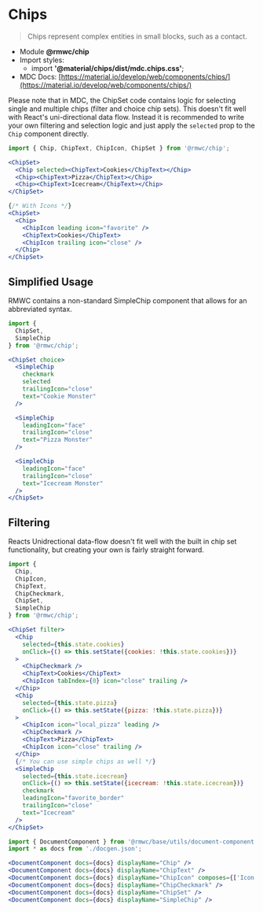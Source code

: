# Chips

> Chips represent complex entities in small blocks, such as a contact.

- Module **@rmwc/chip**  
- Import styles:
  - import **'@material/chips/dist/mdc.chips.css'**;
- MDC Docs: [https://material.io/develop/web/components/chips/](https://material.io/develop/web/components/chips/)

Please note that in MDC, the ChipSet code contains logic for selecting single and multiple chips (filter and choice chip sets). This doesn't fit well with React's uni-directional data flow. Instead it is recommended to write your own filtering and selection logic and just apply the `selected` prop to the `Chip` component directly.

```jsx render
import { Chip, ChipText, ChipIcon, ChipSet } from '@rmwc/chip';

<ChipSet>
  <Chip selected><ChipText>Cookies</ChipText></Chip>
  <Chip><ChipText>Pizza</ChipText></Chip>
  <Chip><ChipText>Icecream</ChipText></Chip>
</ChipSet>

{/* With Icons */}
<ChipSet>
  <Chip>
    <ChipIcon leading icon="favorite" />
    <ChipText>Cookies</ChipText>
    <ChipIcon trailing icon="close" />
  </Chip>
</ChipSet>
```

## Simplified Usage

RMWC contains a non-standard SimpleChip component that allows for an abbreviated syntax.

```jsx render
import {
  ChipSet,
  SimpleChip
} from '@rmwc/chip';

<ChipSet choice>
  <SimpleChip
    checkmark
    selected
    trailingIcon="close"
    text="Cookie Monster"
  />

  <SimpleChip
    leadingIcon="face"
    trailingIcon="close"
    text="Pizza Monster"
  />

  <SimpleChip
    leadingIcon="face"
    trailingIcon="close"
    text="Icecream Monster"
  />
</ChipSet>
```

## Filtering

Reacts Unidrectional data-flow doesn't fit well with the built in chip set functionality, but creating your own is fairly straight forward.

```jsx render
import {
  Chip,
  ChipIcon,
  ChipText,
  ChipCheckmark,
  ChipSet,
  SimpleChip
} from '@rmwc/chip';

<ChipSet filter>
  <Chip
    selected={this.state.cookies}
    onClick={() => this.setState({cookies: !this.state.cookies})}
  >
    <ChipCheckmark />
    <ChipText>Cookies</ChipText>
    <ChipIcon tabIndex={0} icon="close" trailing />
  </Chip>
  <Chip
    selected={this.state.pizza}
    onClick={() => this.setState({pizza: !this.state.pizza})}
  >
    <ChipIcon icon="local_pizza" leading />
    <ChipCheckmark />
    <ChipText>Pizza</ChipText>
    <ChipIcon icon="close" trailing />
  </Chip>
  {/* You can use simple chips as well */}
  <SimpleChip
    selected={this.state.icecream}
    onClick={() => this.setState({icecream: !this.state.icecream})}
    checkmark
    leadingIcon="favorite_border"
    trailingIcon="close"
    text="Icecream"
  />
</ChipSet>
```

```jsx renderOnly
import { DocumentComponent } from '@rmwc/base/utils/document-component';
import * as docs from './docgen.json';

<DocumentComponent docs={docs} displayName="Chip" />
<DocumentComponent docs={docs} displayName="ChipText" />
<DocumentComponent docs={docs} displayName="ChipIcon" composes={['Icon']} />
<DocumentComponent docs={docs} displayName="ChipCheckmark" />
<DocumentComponent docs={docs} displayName="ChipSet" />
<DocumentComponent docs={docs} displayName="SimpleChip" />
```
